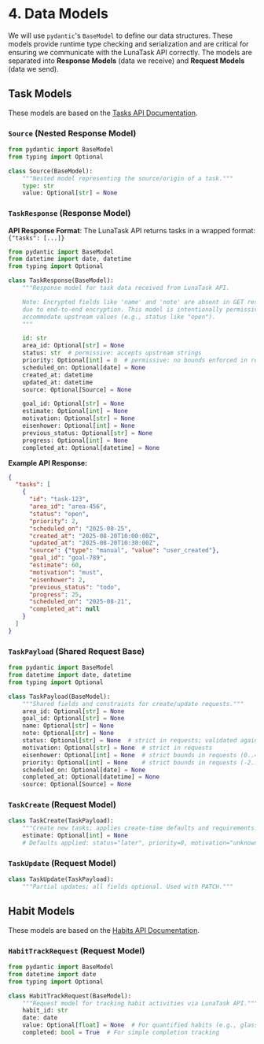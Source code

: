 # 4. Data Models

We will use `pydantic`'s `BaseModel` to define our data structures. These models provide runtime type checking and serialization and are critical for ensuring we communicate with the LunaTask API correctly. The models are separated into **Response Models** (data we receive) and **Request Models** (data we send).

## Task Models

These models are based on the [Tasks API Documentation](https://lunatask.app/api/tasks-api/show).

### `Source` (Nested Response Model)

```python
from pydantic import BaseModel
from typing import Optional

class Source(BaseModel):
    """Nested model representing the source/origin of a task."""
    type: str
    value: Optional[str] = None
```

### `TaskResponse` (Response Model)

**API Response Format**: The LunaTask API returns tasks in a wrapped format: `{"tasks": [...]}`

```python
from pydantic import BaseModel
from datetime import date, datetime
from typing import Optional

class TaskResponse(BaseModel):
    """Response model for task data received from LunaTask API.

    Note: Encrypted fields like 'name' and 'note' are absent in GET responses
    due to end-to-end encryption. This model is intentionally permissive to
    accommodate upstream values (e.g., status like "open").
    """

    id: str
    area_id: Optional[str] = None
    status: str  # permissive: accepts upstream strings
    priority: Optional[int] = 0  # permissive: no bounds enforced in response
    scheduled_on: Optional[date] = None
    created_at: datetime
    updated_at: datetime
    source: Optional[Source] = None

    goal_id: Optional[str] = None
    estimate: Optional[int] = None
    motivation: Optional[str] = None
    eisenhower: Optional[int] = None
    previous_status: Optional[str] = None
    progress: Optional[int] = None
    completed_at: Optional[datetime] = None
```

**Example API Response:**
```json
{
  "tasks": [
    {
      "id": "task-123",
      "area_id": "area-456",
      "status": "open",
      "priority": 2,
      "scheduled_on": "2025-08-25",
      "created_at": "2025-08-20T10:00:00Z",
      "updated_at": "2025-08-20T10:30:00Z",
      "source": {"type": "manual", "value": "user_created"},
      "goal_id": "goal-789",
      "estimate": 60,
      "motivation": "must",
      "eisenhower": 2,
      "previous_status": "todo",
      "progress": 25,
      "scheduled_on": "2025-08-21",
      "completed_at": null
    }
  ]
}
```

### `TaskPayload` (Shared Request Base)

```python
from pydantic import BaseModel
from datetime import date, datetime
from typing import Optional

class TaskPayload(BaseModel):
    """Shared fields and constraints for create/update requests."""
    area_id: Optional[str] = None
    goal_id: Optional[str] = None
    name: Optional[str] = None
    note: Optional[str] = None
    status: Optional[str] = None  # strict in requests; validated against enum in code
    motivation: Optional[str] = None  # strict in requests
    eisenhower: Optional[int] = None  # strict bounds in requests (0..4)
    priority: Optional[int] = None    # strict bounds in requests (-2..2)
    scheduled_on: Optional[date] = None
    completed_at: Optional[datetime] = None
    source: Optional[Source] = None
```

### `TaskCreate` (Request Model)

```python
class TaskCreate(TaskPayload):
    """Create new tasks; applies create-time defaults and requirements."""
    estimate: Optional[int] = None
    # Defaults applied: status="later", priority=0, motivation="unknown"; name required.
```

### `TaskUpdate` (Request Model)

```python
class TaskUpdate(TaskPayload):
    """Partial updates; all fields optional. Used with PATCH."""
```

## Habit Models

These models are based on the [Habits API Documentation](https://lunatask.app/api/habits-api/track-activity).

### `HabitTrackRequest` (Request Model)

```python
from pydantic import BaseModel
from datetime import date
from typing import Optional

class HabitTrackRequest(BaseModel):
    """Request model for tracking habit activities via LunaTask API."""
    habit_id: str
    date: date
    value: Optional[float] = None  # For quantified habits (e.g., glasses of water)
    completed: bool = True  # For simple completion tracking
```
